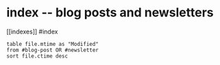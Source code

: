 # index -- blog posts and newsletters

[[indexes]]
#index 

```dataview
table file.mtime as "Modified"
from #blog-post OR #newsletter 
sort file.ctime desc
``` 